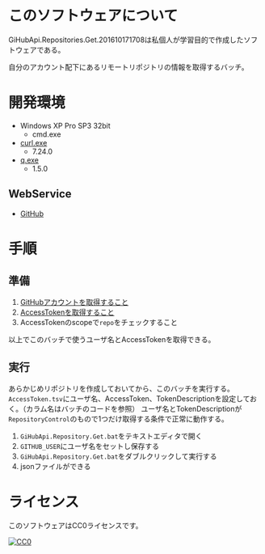 ﻿# このソフトウェアについて #

GiHubApi.Repositories.Get.201610171708は私個人が学習目的で作成したソフトウェアである。

自分のアカウント配下にあるリモートリポジトリの情報を取得するバッチ。

# 開発環境 #

* Windows XP Pro SP3 32bit
    * cmd.exe
* [curl.exe](https://curl.haxx.se/download.html#Win32)
    * 7.24.0
* [q.exe](http://harelba.github.io/q/ja/index.html)
    * 1.5.0

## WebService ##

* [GitHub](https://github.com/)

# 手順

## 準備

1. [GitHubアカウントを取得すること](https://github.com/join)
1. [AccessTokenを取得すること](https://github.com/settings/tokens)
1. AccessTokenのscopeで`repo`をチェックすること

以上でこのバッチで使うユーザ名とAccessTokenを取得できる。

## 実行

あらかじめリポジトリを作成しておいてから、このバッチを実行する。
`AccessToken.tsv`にユーザ名、AccessToken、TokenDescriptionを設定しておく。（カラム名はバッチのコードを参照）
ユーザ名とTokenDescriptionが`RepositoryControl`のもので1つだけ取得する条件で正常に動作する。

1. `GiHubApi.Repository.Get.bat`をテキストエディタで開く
1. `GITHUB_USER`にユーザ名をセットし保存する
1. `GiHubApi.Repository.Get.bat`をダブルクリックして実行する
1. jsonファイルができる

# ライセンス #

このソフトウェアはCC0ライセンスです。

[![CC0](http://i.creativecommons.org/p/zero/1.0/88x31.png "CC0")](http://creativecommons.org/publicdomain/zero/1.0/deed.ja)

